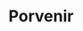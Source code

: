 ---
title: "Porvenir"
url: /villarrica/porvenir-avenida-jose-miguel-carrera/
shop: piezas de automóviles
---
